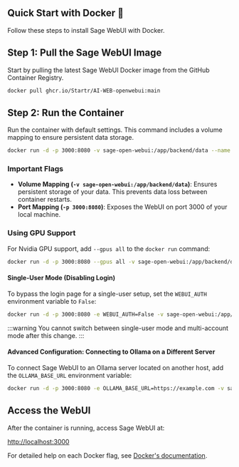 ## Quick Start with Docker 🐳

Follow these steps to install Sage WebUI with Docker.

## Step 1: Pull the Sage WebUI Image

Start by pulling the latest Sage WebUI Docker image from the GitHub Container Registry.

```bash
docker pull ghcr.io/Startr/AI-WEB-openwebui:main
```

## Step 2: Run the Container

Run the container with default settings. This command includes a volume mapping to ensure persistent data storage.

```bash
docker run -d -p 3000:8080 -v sage-open-webui:/app/backend/data --name sage-open-webui ghcr.io/Startr/AI-WEB-openwebui:main
```

### Important Flags

- **Volume Mapping (`-v sage-open-webui:/app/backend/data`)**: Ensures persistent storage of your data. This prevents data loss between container restarts.
- **Port Mapping (`-p 3000:8080`)**: Exposes the WebUI on port 3000 of your local machine.

### Using GPU Support

For Nvidia GPU support, add `--gpus all` to the `docker run` command:

```bash
docker run -d -p 3000:8080 --gpus all -v sage-open-webui:/app/backend/data --name sage-open-webui ghcr.io/Startr/AI-WEB-openwebui:cuda
```


#### Single-User Mode (Disabling Login)

To bypass the login page for a single-user setup, set the `WEBUI_AUTH` environment variable to `False`:

```bash
docker run -d -p 3000:8080 -e WEBUI_AUTH=False -v sage-open-webui:/app/backend/data --name sage-open-webui ghcr.io/Startr/AI-WEB-openwebui:main
```

:::warning
You cannot switch between single-user mode and multi-account mode after this change.
:::

#### Advanced Configuration: Connecting to Ollama on a Different Server

To connect Sage WebUI to an Ollama server located on another host, add the `OLLAMA_BASE_URL` environment variable:

```bash
docker run -d -p 3000:8080 -e OLLAMA_BASE_URL=https://example.com -v sage-open-webui:/app/backend/data --name sage-open-webui --restart always ghcr.io/Startr/AI-WEB-openwebui:main
```

## Access the WebUI

After the container is running, access Sage WebUI at:

[http://localhost:3000](http://localhost:3000)

For detailed help on each Docker flag, see [Docker's documentation](https://docs.docker.com/engine/reference/commandline/run/).
